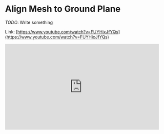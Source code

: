 # Align Mesh to Ground Plane

*TODO*: Write something

Link: [https://www.youtube.com/watch?v=FUYHixJfYQs](https://www.youtube.com/watch?v=FUYHixJfYQs)

<div style="position: relative; padding-bottom: 56.25%; height: 0; overflow: hidden;" >
    <iframe src="https://www.youtube.com/embed/FUYHixJfYQs?si=ynbYgaeIH83Kb_VH?autoplay=1&mute=1" 
            title="YouTube Video" 
            frameborder="0" 
            allow="autoplay; encrypted-media" 
            allowfullscreen 
            style="position: absolute; top: 0; left: 0; width: 100%; height: 100%;">
    </iframe>
</div>
